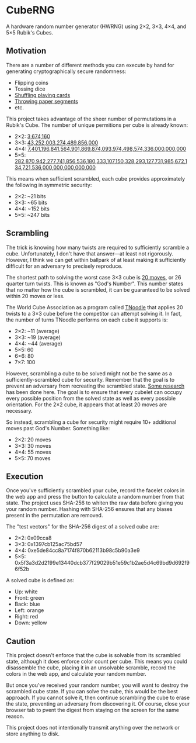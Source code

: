 # CubeRNG
A hardware random number generator (HWRNG) using 2×2, 3×3, 4×4, and 5×5 Rubik's Cubes.

## Motivation
There are a number of different methods you can execute by hand for generating cryptographically
secure randomness:

- Flipping coins
- Tossing dice
- [Shuffling playing cards][1]
- [Throwing paper segments][2]
- etc.

[1]: https://github.com/atoponce/deckware
[2]: https://defuse.ca/manual-random-number-generator.htm

This project takes advantage of the sheer number of permutations in a Rubik's Cube. The number of
unique permitions per cube is already known:

- 2×2: [3,674,160][3] 
- 3×3: [43,252,003,274,489,856,000][4]
- 4×4: [7,401,196,841,564,901,869,874,093,974,498,574,336,000,000,000][5]
- 5×5: [282,870,942,277,741,856,536,180,333,107,150,328,293,127,731,985,672,134,721,536,000,000,000,000,000][6]

[3]: https://en.wikipedia.org/wiki/Pocket_Cube#Permutations
[4]: https://en.wikipedia.org/wiki/Rubik's_Cube#Permutations
[5]: https://en.wikipedia.org/wiki/Rubik's_Revenge#Permutations
[6]: https://en.wikipedia.org/wiki/Professor%27s_Cube#Permutations

This means when sufficient scrambled, each cube provides approximately the following in symmetric
security:

- 2×2: ~21 bits
- 3×3: ~65 bits
- 4×4: ~152 bits
- 5×5: ~247 bits

## Scrambling
The trick is knowing how many twists are required to sufficiently scramble a cube. Unfortunately, I
don't have that answer—at least not rigorously. However, I think we can get within ballpark of
at least making it sufficiently difficult for an adversary to precisely reproduce.

The shortest path to solving the worst case 3×3 cube is [20 moves][7], or 26 quarter turn twists.
This is known as "God's Number". This number states that no matter how the cube is scrambled, it can
be guaranteed to be solved within 20 moves or less.

[7]: https://www.cube20.org/

The World Cube Association as a program called [TNoodle][8] that applies 20 twists to a 3×3 cube
before the competitor can attempt solving it. In fact, the number of turns TNoodle performs on each
cube it supports is:

- 2×2: ~11 (average)
- 3×3: ~19 (average)
- 4×4: ~44 (average)
- 5×5: 60
- 6×6: 80
- 7×7: 100

[8]: https://github.com/thewca/tnoodle

However, scrambling a cube to be solved might not be the same as a sufficiently-scrambled cube for
security. Remember that the goal is to prevent an adversary from recreating the scrambled state.
[Some research][9] has been done here. The goal is to ensure that every cubelet can occupy every
possible position from the solved state as well as every possible orientation. For the 2×2 cube, it
appears that at least 20 moves are necessary.

[9]: https://theconversation.com/how-hard-is-it-to-scramble-rubiks-cube-129916

So instead, scrambling a cube for security might require 10+ additional moves past God's Number.
Something like:

- 2×2: 20 moves
- 3×3: 30 moves
- 4×4: 55 moves
- 5×5: 70 moves

## Execution
Once you've sufficiently scrambled your cube, record the facelet colors in the web app and press the
button to calculate a random number from that state. The project uses SHA-256 to whiten the raw data
before giving you your random number. Hashing with SHA-256 ensures that any biases present in the
permutation are removed.

The "test vectors" for the SHA-256 digest of a solved cube are:

- 2×2: 0x09cca8
- 3×3: 0x1397cb125ac75bd57
- 4×4: 0xe5de84cc8a7174f870b62113b98c5b90a3e9
- 5×5: 0x5f3a3d2d2199e13440dcb377f29029b51e59c1b2ae5d4c69bd9d692f96f52b

A solved cube is defined as:

- Up: white
- Front: green
- Back: blue
- Left: orange
- Right: red
- Down: yellow

## Caution
This project doesn't enforce that the cube is solvable from its scrambled state, although it does
enforce color count per cube. This means you could disassemble the cube, placing it in an unsolvable
scramble, record the colors in the web app, and calculate your random number.

But once you've received your random number, you will want to destroy the scrambled cube state. If
you can solve the cube, this would be the best approach. If you cannot solve it, then continue
scrambling the cube to erase the state, preventing an adversary from discovering it. Of course,
close your browser tab to pvent the digest from staying on the screen for the same reason.

This project does not intentionally transmit anything over the network or store anything to disk.
